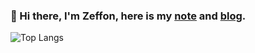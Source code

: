 ### 👋 Hi there, I'm Zeffon, here is my <a href="https://www.yuque.com/zeffon/blog" target="_blank">note</a> and <a href="https://zeffon.github.io"  target="_blank">blog</a>.

![Top Langs](https://github-readme-stats.vercel.app/api/top-langs/?username=Zeffon&layout=compact)
